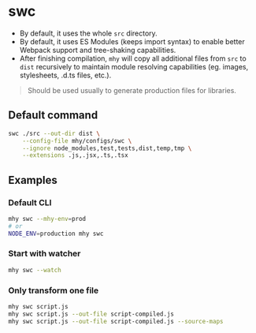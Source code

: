 # swc

-   By default, it uses the whole `src` directory.
-   By default, it uses ES Modules (keeps import syntax) to enable better Webpack support and tree-shaking capabilities.
-   After finishing compilation, `mhy` will copy all additional files from `src` to `dist` recursively to maintain module resolving capabilities (eg. images, stylesheets, .d.ts files, etc.).

> Should be used usually to generate production files for libraries.

## Default command

```bash
swc ./src --out-dir dist \
    --config-file mhy/configs/swc \
    --ignore node_modules,test,tests,dist,temp,tmp \
    --extensions .js,.jsx,.ts,.tsx
```

## Examples

### Default CLI

```bash
mhy swc --mhy-env=prod
# or
NODE_ENV=production mhy swc
```

### Start with watcher

```bash
mhy swc --watch
```

### Only transform one file

```bash
mhy swc script.js
mhy swc script.js --out-file script-compiled.js
mhy swc script.js --out-file script-compiled.js --source-maps
```
